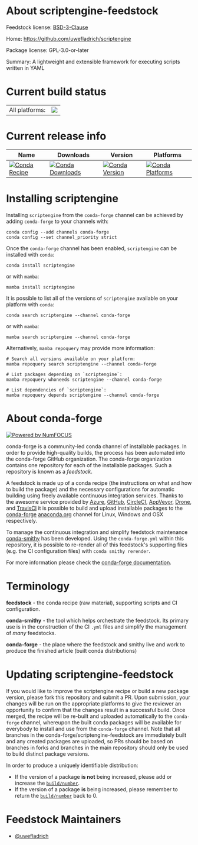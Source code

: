 About scriptengine-feedstock
============================

Feedstock license: [BSD-3-Clause](https://github.com/conda-forge/scriptengine-feedstock/blob/main/LICENSE.txt)

Home: https://github.com/uwefladrich/scriptengine

Package license: GPL-3.0-or-later

Summary: A lightweight and extensible framework for executing scripts written in YAML

Current build status
====================


<table><tr><td>All platforms:</td>
    <td>
      <a href="https://dev.azure.com/conda-forge/feedstock-builds/_build/latest?definitionId=17374&branchName=main">
        <img src="https://dev.azure.com/conda-forge/feedstock-builds/_apis/build/status/scriptengine-feedstock?branchName=main">
      </a>
    </td>
  </tr>
</table>

Current release info
====================

| Name | Downloads | Version | Platforms |
| --- | --- | --- | --- |
| [![Conda Recipe](https://img.shields.io/badge/recipe-scriptengine-green.svg)](https://anaconda.org/conda-forge/scriptengine) | [![Conda Downloads](https://img.shields.io/conda/dn/conda-forge/scriptengine.svg)](https://anaconda.org/conda-forge/scriptengine) | [![Conda Version](https://img.shields.io/conda/vn/conda-forge/scriptengine.svg)](https://anaconda.org/conda-forge/scriptengine) | [![Conda Platforms](https://img.shields.io/conda/pn/conda-forge/scriptengine.svg)](https://anaconda.org/conda-forge/scriptengine) |

Installing scriptengine
=======================

Installing `scriptengine` from the `conda-forge` channel can be achieved by adding `conda-forge` to your channels with:

```
conda config --add channels conda-forge
conda config --set channel_priority strict
```

Once the `conda-forge` channel has been enabled, `scriptengine` can be installed with `conda`:

```
conda install scriptengine
```

or with `mamba`:

```
mamba install scriptengine
```

It is possible to list all of the versions of `scriptengine` available on your platform with `conda`:

```
conda search scriptengine --channel conda-forge
```

or with `mamba`:

```
mamba search scriptengine --channel conda-forge
```

Alternatively, `mamba repoquery` may provide more information:

```
# Search all versions available on your platform:
mamba repoquery search scriptengine --channel conda-forge

# List packages depending on `scriptengine`:
mamba repoquery whoneeds scriptengine --channel conda-forge

# List dependencies of `scriptengine`:
mamba repoquery depends scriptengine --channel conda-forge
```


About conda-forge
=================

[![Powered by
NumFOCUS](https://img.shields.io/badge/powered%20by-NumFOCUS-orange.svg?style=flat&colorA=E1523D&colorB=007D8A)](https://numfocus.org)

conda-forge is a community-led conda channel of installable packages.
In order to provide high-quality builds, the process has been automated into the
conda-forge GitHub organization. The conda-forge organization contains one repository
for each of the installable packages. Such a repository is known as a *feedstock*.

A feedstock is made up of a conda recipe (the instructions on what and how to build
the package) and the necessary configurations for automatic building using freely
available continuous integration services. Thanks to the awesome service provided by
[Azure](https://azure.microsoft.com/en-us/services/devops/), [GitHub](https://github.com/),
[CircleCI](https://circleci.com/), [AppVeyor](https://www.appveyor.com/),
[Drone](https://cloud.drone.io/welcome), and [TravisCI](https://travis-ci.com/)
it is possible to build and upload installable packages to the
[conda-forge](https://anaconda.org/conda-forge) [anaconda.org](https://anaconda.org/)
channel for Linux, Windows and OSX respectively.

To manage the continuous integration and simplify feedstock maintenance
[conda-smithy](https://github.com/conda-forge/conda-smithy) has been developed.
Using the ``conda-forge.yml`` within this repository, it is possible to re-render all of
this feedstock's supporting files (e.g. the CI configuration files) with ``conda smithy rerender``.

For more information please check the [conda-forge documentation](https://conda-forge.org/docs/).

Terminology
===========

**feedstock** - the conda recipe (raw material), supporting scripts and CI configuration.

**conda-smithy** - the tool which helps orchestrate the feedstock.
                   Its primary use is in the construction of the CI ``.yml`` files
                   and simplify the management of *many* feedstocks.

**conda-forge** - the place where the feedstock and smithy live and work to
                  produce the finished article (built conda distributions)


Updating scriptengine-feedstock
===============================

If you would like to improve the scriptengine recipe or build a new
package version, please fork this repository and submit a PR. Upon submission,
your changes will be run on the appropriate platforms to give the reviewer an
opportunity to confirm that the changes result in a successful build. Once
merged, the recipe will be re-built and uploaded automatically to the
`conda-forge` channel, whereupon the built conda packages will be available for
everybody to install and use from the `conda-forge` channel.
Note that all branches in the conda-forge/scriptengine-feedstock are
immediately built and any created packages are uploaded, so PRs should be based
on branches in forks and branches in the main repository should only be used to
build distinct package versions.

In order to produce a uniquely identifiable distribution:
 * If the version of a package **is not** being increased, please add or increase
   the [``build/number``](https://docs.conda.io/projects/conda-build/en/latest/resources/define-metadata.html#build-number-and-string).
 * If the version of a package **is** being increased, please remember to return
   the [``build/number``](https://docs.conda.io/projects/conda-build/en/latest/resources/define-metadata.html#build-number-and-string)
   back to 0.

Feedstock Maintainers
=====================

* [@uwefladrich](https://github.com/uwefladrich/)

